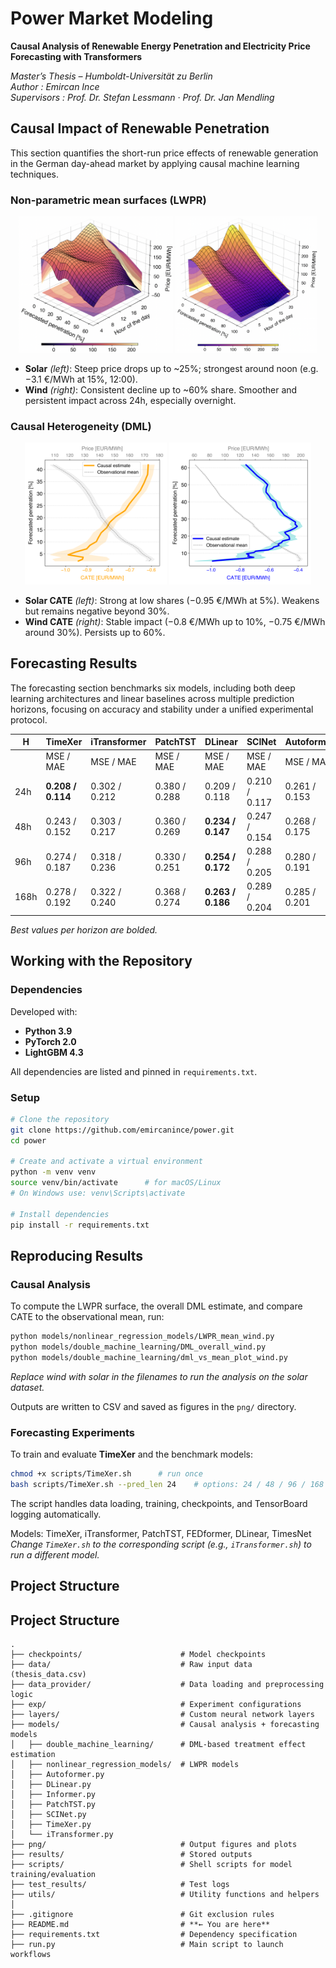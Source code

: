 # Power Market Modeling
**Causal Analysis of Renewable Energy Penetration and Electricity Price Forecasting with Transformers**

*Master’s Thesis – Humboldt-Universität zu Berlin*  
*Author : Emircan Ince*  
*Supervisors : Prof. Dr. Stefan Lessmann · Prof. Dr. Jan Mendling*

## Causal Impact of Renewable Penetration

This section quantifies the short-run price effects of renewable generation in the German day-ahead market by applying causal machine learning techniques.

### Non-parametric mean surfaces (LWPR)

<p align="center">
  <img src="png/solar_2.png" alt="Solar LWPR" width="49%"/>
  <img src="png/wind_2.png" alt="Wind LWPR" width="45%"/>
</p>

- **Solar** *(left)*: Steep price drops up to ~25%; strongest around noon (e.g. −3.1 €/MWh at 15%, 12:00).
- **Wind** *(right)*: Consistent decline up to ~60% share. Smoother and persistent impact across 24h, especially overnight.

### Causal Heterogeneity (DML)

<p align="center">
  <img src="png/mean_vs_cate_solar.png" alt="Solar LWPR" width="45%"/>
  <img src="png/mean_vs_cate_wind.png" alt="Wind LWPR" width="45%"/>
</p>

- **Solar CATE** *(left)*: Strong at low shares (−0.95 €/MWh at 5%). Weakens but remains negative beyond 30%.
- **Wind CATE** *(right)*: Stable impact (−0.8 €/MWh up to 10%, −0.75 €/MWh around 30%). Persists up to 60%.

## Forecasting Results

The forecasting section benchmarks six models, including both deep learning architectures and linear baselines across multiple prediction horizons, focusing on accuracy and stability under a unified experimental protocol.

| H    | TimeXer       | iTransformer | PatchTST     | DLinear       | SCINet        | Autoformer    |
|------|---------------|--------------|--------------|---------------|---------------|----------------|
|      | MSE / MAE     | MSE / MAE    | MSE / MAE    | MSE / MAE     | MSE / MAE     | MSE / MAE      |
| 24h  | **0.208 / 0.114** | 0.302 / 0.212 | 0.380 / 0.288 | 0.209 / 0.118 | 0.210 / 0.117 | 0.261 / 0.153 |
| 48h  | 0.243 / 0.152 | 0.303 / 0.217 | 0.360 / 0.269 | **0.234 / 0.147** | 0.247 / 0.154 | 0.268 / 0.175 |
| 96h  | 0.274 / 0.187 | 0.318 / 0.236 | 0.330 / 0.251 | **0.254 / 0.172** | 0.288 / 0.205 | 0.280 / 0.191 |
| 168h | 0.278 / 0.192 | 0.322 / 0.240 | 0.368 / 0.274 | **0.263 / 0.186** | 0.289 / 0.204 | 0.285 / 0.201 |

*Best values per horizon are bolded.*

## Working with the Repository

### Dependencies

Developed with:

- **Python 3.9**
- **PyTorch 2.0**
- **LightGBM 4.3**

All dependencies are listed and pinned in `requirements.txt`.

### Setup

```bash
# Clone the repository
git clone https://github.com/emircanince/power.git
cd power

# Create and activate a virtual environment
python -m venv venv
source venv/bin/activate      # for macOS/Linux
# On Windows use: venv\Scripts\activate

# Install dependencies
pip install -r requirements.txt
```

## Reproducing Results

### Causal Analysis

To compute the LWPR surface, the overall DML estimate, and compare CATE to the observational mean, run:

```bash
python models/nonlinear_regression_models/LWPR_mean_wind.py
python models/double_machine_learning/DML_overall_wind.py
python models/double_machine_learning/dml_vs_mean_plot_wind.py
```
*Replace wind with solar in the filenames to run the analysis on the solar dataset.*

Outputs are written to CSV and saved as figures in the `png/` directory.

### Forecasting Experiments

To train and evaluate **TimeXer** and the benchmark models:

```bash
chmod +x scripts/TimeXer.sh      # run once
bash scripts/TimeXer.sh --pred_len 24    # options: 24 / 48 / 96 / 168
```

The script handles data loading, training, checkpoints, and TensorBoard logging automatically.

Models: TimeXer, iTransformer, PatchTST, FEDformer, DLinear, TimesNet
*Change `TimeXer.sh` to the corresponding script (e.g., `iTransformer.sh`) to run a different model.*

## Project Structure

## Project Structure

```text
.
├── checkpoints/                      # Model checkpoints
├── data/                             # Raw input data (thesis_data.csv)
├── data_provider/                    # Data loading and preprocessing logic
├── exp/                              # Experiment configurations
├── layers/                           # Custom neural network layers
├── models/                           # Causal analysis + forecasting models
│   ├── double_machine_learning/      # DML-based treatment effect estimation
│   ├── nonlinear_regression_models/  # LWPR models
│   ├── Autoformer.py
│   ├── DLinear.py
│   ├── Informer.py
│   ├── PatchTST.py
│   ├── SCINet.py
│   ├── TimeXer.py
│   └── iTransformer.py
├── png/                              # Output figures and plots
├── results/                          # Stored outputs
├── scripts/                          # Shell scripts for model training/evaluation
├── test_results/                     # Test logs
├── utils/                            # Utility functions and helpers
│
├── .gitignore                        # Git exclusion rules
├── README.md                         # **← You are here**
├── requirements.txt                  # Dependency specification
├── run.py                            # Main script to launch workflows
```